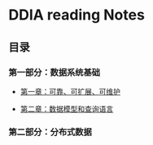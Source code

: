 # DDIA reading Notes

## 目录

### 第一部分：数据系统基础

- [第一章：可靠、可扩展、可维护](ch01.md)

- [第二章：数据模型和查询语言](ch02.md)

### 第二部分：分布式数据



